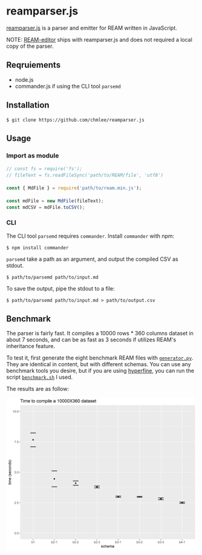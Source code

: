 # reamparser.js

[reamparser.js](https://github.com/chmlee/reamparser.js) is a parser and emitter for REAM written in JavaScript.

NOTE: [REAM-editor](https://github.com/chmlee/ream-editor) ships with reamparser.js and does not required a local copy of the parser.

## Reqruiements

- node.js
- commander.js if using the CLI tool `parsemd`

## Installation

```shell
$ git clone https://github.com/chmlee/reamparser.js
```

## Usage

### Import as module

```javascript
// const fs = require('fs');
// fileText = fs.readFileSync('path/to/REAM/file', 'utf8')

const { MdFile } = require('path/to/ream.min.js');

const mdFile = new MdFile(fileText);
const mdCSV = mdFile.toCSV();
```

### CLI

The CLI tool `parsemd` requires `commander`.
Install `commander` with npm:

```shell
$ npm install commander
```

`parsemd` take a path as an argument, and output the compiled CSV as stdout.

```shell
$ path/to/parsemd path/to/input.md
```

To save the output, pipe the stdout to a file:

```shell
$ path/to/parsemd path/to/input.md > path/to/output.csv
```

## Benchmark

The parser is fairly fast.
It compiles a 10000 rows * 360 columns dataset in about 7 seconds, and can be as fast as 3 seconds if utilizes REAM's inheritance feature.

To test it, first generate the eight benchmark REAM files with [`generator.py`](https://github.com/chmlee/reamparser.js/blob/master/benchmark/generator.py).
They are identical in content, but with different schemas.
You can use any benchmark tools you desire, but if you are using [hyperfine](https://github.com/sharkdp/hyperfine), you can run the script [`benchmark.sh`](https://github.com/chmlee/reamparser.js/blob/master/benchmark/benchmark.sh) I used.

The results are as follow:

![benchmark](./benchmark.jpg)
